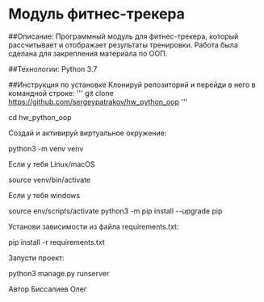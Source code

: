 # Модуль фитнес-трекера
##Описание:
Программный модуль для фитнес-трекера, который рассчитывает и отображает результаты тренировки. Работа была сделана для закрепления материала по ООП.

##Технологии:
Python 3.7

##Инструкция по установке
Клонируй репозиторий и перейди в него в командной строке:
'''
git clone https://github.com/sergeypatrakov/hw_python_oop
'''

cd hw_python_oop

Cоздай и активируй виртуальное окружение:

python3 -m venv venv

Если у тебя Linux/macOS

source venv/bin/activate

Если у тебя windows

source env/scripts/activate python3 -m pip install --upgrade pip

Установи зависимости из файла requirements.txt:

pip install -r requirements.txt

Запусти проект:

python3 manage.py runserver

Автор
Биссалиев Олег
